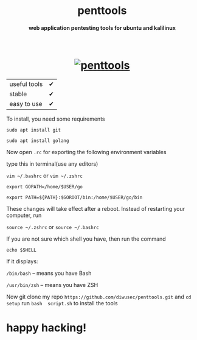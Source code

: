 <h1 align="center">penttools</h1>
<h4 align="center">web application pentesting tools for ubuntu and kalilinux</h4>

<h1 align="center">
  <br>
  <a href="https://github.com/diwusec/penttools"><img src="https://blogvaronis2.wpengine.com/wp-content/uploads/2020/05/varonis-pentesting-hero@2x-1-1.png" alt="penttools"></a>
  <br>
</h1>

|                                                            |   |
|------------------------------------------------------------|---|
| useful tools                                               | ✔ |
| stable                                                     | ✔ |      
| easy to use                                                | ✔ |

To install, you need some requirements

```
sudo apt install git
```
```
sudo apt install golang
```

Now open `.rc` for exporting the following environment variables
 
type this in terminal(use any editors)

`vim ~/.bashrc` or `vim ~/.zshrc`
```
export GOPATH=/home/$USER/go
```
```
export PATH=${PATH}:$GOROOT/bin:/home/$USER/go/bin
```
These changes will take effect after a reboot. Instead of restarting your computer, run

`source ~/.zshrc` or `source ~/.bashrc`

If you are not sure which shell you have, then run the command
```
echo $SHELL
```

If it displays:

`/bin/bash` – means you have Bash

`/usr/bin/zsh` – means you have ZSH

Now git clone my repo `https://github.com/diwusec/penttools.git` and `cd setup` run `bash  script.sh` to install the tools

# happy hacking!
